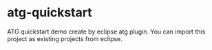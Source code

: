 atg-quickstart
==============
ATG quickstart demo create by eclipse atg plugin.
You can import this project as existing projects from eclipse.
